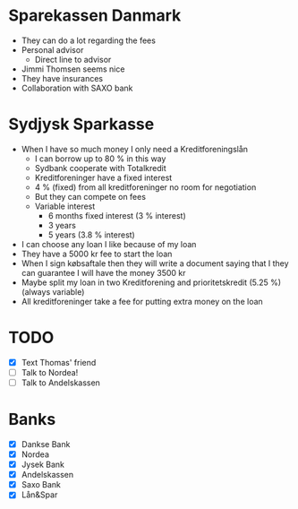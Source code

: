 # Sparekassen Danmark
- They can do a lot regarding the fees
- Personal advisor
	- Direct line to advisor
- Jimmi Thomsen seems nice
- They have insurances
- Collaboration with SAXO bank
# Sydjysk Sparkasse
- When I have so much money I only need a Kreditforeningslån
	- I can borrow up to 80 % in this way
	- Sydbank cooperate with Totalkredit
	- Kreditforeninger have a fixed interest
	- 4 % (fixed) from all kreditforeninger no room for negotiation
	- But they can compete on fees
	- Variable interest
		- 6 months fixed interest (3 % interest)
		- 3 years
		- 5 years (3.8 % interest)
- I can choose any loan I like because of my loan
- They have a 5000 kr fee to start the loan
- When I sign købsaftale then they will write a document saying that I they can guarantee I will have the money 3500 kr
- Maybe split my loan in two Kreditforening and prioritetskredit (5.25 %) (always variable)
- All kreditforeninger take a fee for putting extra money on the loan
# TODO
- [x] Text Thomas' friend
- [ ] Talk to Nordea!
- [ ] Talk to Andelskassen
# Banks
- [x] Dankse Bank
- [x] Nordea
- [x] Jysek Bank
- [x] Andelskassen
- [x] Saxo Bank
- [x] Lån&Spar